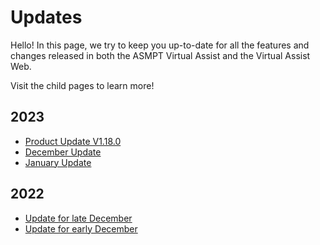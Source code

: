 # Updates

Hello! In this page, we try to keep you up-to-date for all the features and changes released in both the ASMPT Virtual Assist and the Virtual Assist Web.

Visit the child pages to learn more!

## 2023

- [Product Update V1.18.0](2023/v1.18.0.md)
- [December Update](2023/december_update.en.md)
- [January Update](2023/late_jan_update.md)

## 2022

- [Update for late December](2022/2022-late-dec-update.md)
- [Update for early December](2022/2022-early_dec_updated.md)
